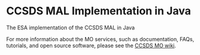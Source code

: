 CCSDS MAL Implementation in Java
============
The ESA implementation of the CCSDS MAL in Java


For more information about the MO services, such as documentation, FAQs, tutorials, and open source software, please see the [CCSDS MO wiki](http://github.com/esa/CCSDS_MO/wiki).
